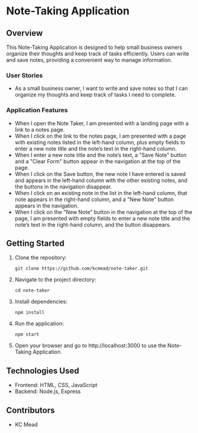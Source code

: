 # Note-Taking Application

## Overview

This Note-Taking Application is designed to help small business owners organize their thoughts and keep track of tasks efficiently. Users can write and save notes, providing a convenient way to manage information.

### User Stories

- As a small business owner, I want to write and save notes so that I can organize my thoughts and keep track of tasks I need to complete.

### Application Features

- When I open the Note Taker, I am presented with a landing page with a link to a notes page.
- When I click on the link to the notes page, I am presented with a page with existing notes listed in the left-hand column, plus empty fields to enter a new note title and the note’s text in the right-hand column.
- When I enter a new note title and the note’s text, a "Save Note" button and a "Clear Form" button appear in the navigation at the top of the page.
- When I click on the Save button, the new note I have entered is saved and appears in the left-hand column with the other existing notes, and the buttons in the navigation disappear.
- When I click on an existing note in the list in the left-hand column, that note appears in the right-hand column, and a "New Note" button appears in the navigation.
- When I click on the "New Note" button in the navigation at the top of the page, I am presented with empty fields to enter a new note title and the note’s text in the right-hand column, and the button disappears.

## Getting Started

1. Clone the repository:

    `git clone https://github.com/kcmead/note-taker.git`

2. Navigate to the project directory:
    
    `cd note-taker`

3. Install dependencies:

    `npm install`

4. Run the application:

    `npm start`

5. Open your browser and go to http://localhost:3000 to use the Note-Taking Application.

## Technologies Used

  - Frontend: HTML, CSS, JavaScript
  - Backend: Node.js, Express

## Contributors

  - KC Mead


